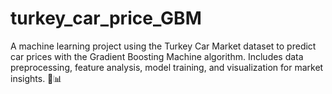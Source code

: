 # turkey_car_price_GBM
A machine learning project using the Turkey Car Market dataset to predict car prices with the Gradient Boosting Machine algorithm. Includes data preprocessing, feature analysis, model training, and visualization for market insights. 🚗📊
